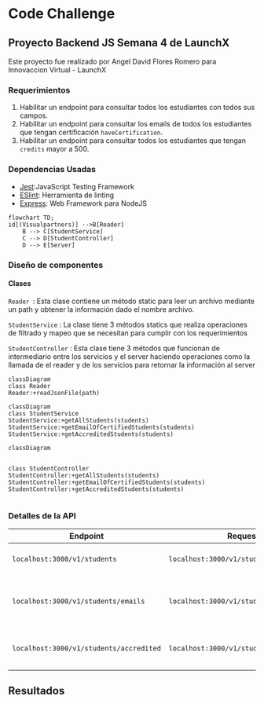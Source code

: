 # Code Challenge

## Proyecto Backend JS Semana 4 de LaunchX

Este proyecto fue realizado por Angel David Flores Romero para Innovaccion Virtual - LaunchX

### Requerimientos

1. Habilitar un endpoint para consultar todos los estudiantes con todos sus campos.
2. Habilitar un endpoint para consultar los emails de todos los estudiantes que tengan certificación `haveCertification`.
3. Habilitar un endpoint para consultar todos los estudiantes que tengan `credits` mayor a 500.

### Dependencias Usadas

* [Jest](https://jestjs.io/docs/getting-started):JavaScript Testing Framework
* [ESlint](https://eslint.org/): Herramienta de linting
* [Express](http://expressjs.com/): Web Framework para NodeJS

```mermaid
flowchart TD;
id[(Visualpartners)] -->B[Reader]
    B --> C[StudentService]
    C --> D[StudentController]
    D --> E[Server]
```


### Diseño de componentes

#### Clases


`Reader `: Esta clase contiene un método static para leer un archivo mediante un path y obtener la información dado el nombre archivo.

`StudentService` : La clase tiene 3 métodos statics que realiza operaciones de filtrado y mapeo que se necesitan para cumplir con los requerimientos

`StudentController` : Esta clase tiene 3 métodos que funcionan de intermediario entre los servicios y el server haciendo operaciones como la llamada de el reader y de los servicios para retornar la información al server 

```mermaid
classDiagram
class Reader
Reader:+readJsonFile(path)
```

```mermaid
classDiagram
class StudentService
StudentService:+getAllStudents(students)
StudentService:+getEmailOfCertifiedStudents(students)
StudentService:+getAccreditedStudents(students)
```

```mermaid
classDiagram


class StudentController
StudentController:+getAllStudents(students)
StudentController:+getEmailOfCertifiedStudents(students)
StudentController:+getAccreditedStudents(students)
  
```

### Detalles de la API

| Endpoint                                  | Request                                   | Response                                                                                        |
| ----------------------------------------- | ----------------------------------------- | ----------------------------------------------------------------------------------------------- |
| `localhost:3000/v1/students`            | `localhost:3000/v1/students`            | Obtiene todos los campos de los estudiantes de VPS                                              |
| `localhost:3000/v1/students/emails`     | `localhost:3000/v1/students/emails`     | Obtiene los emails de los estudiantes que tengan certificación (`"haveCertification": true`) |
| `localhost:3000/v1/students/accredited` | `localhost:3000/v1/students/accredited` | Obtiene los los estudiantes que tengan `credits` mayor a 500.                                 |

## Resultados

